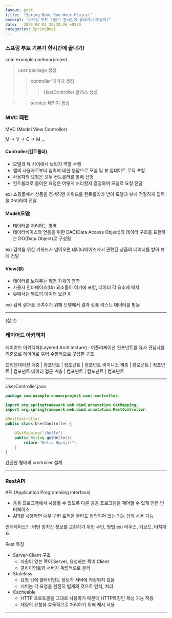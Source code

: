 ```yaml
---
layout: post
title:  "Spring Boot One-Hour-Project"
excerpt: "스프링 부트 기본기 한시간에 끝내기(기초강의)"
date:   2023-07-01 20:30:36 +0530
categories: SpringBoot
---
```


### 스프링 부트 기본기 한시간에 끝내기!

com.example.onehourproject

> user package 생성
>   > controller 패키지 생성
>   >   > UserController 클래스 생성

>   > service 패키지 생성

### MVC 패턴

MVC (Model View Controller)

M -> V -> C -> M ...

#### **Controller(컨트롤러)**

- 모델과 뷰 사이에서 브릿지 역할 수행
- 앱의 사용자로부터 입력에 대한 응답으로 모델 및 뷰 업데이트 로직 포함
- 사용자의 요청은 모두 컨트를러를 통해 진행
- 컨트롤러로 들어온 요청은 어떻게 처리할지 결정하여 모델로 요청 전달

ex) 쇼핑몰에서 상품을 검색하면 키워드를 컨트롤러가 받아 모델과 뷰에 적절하게 입력을 처리하여 전달

#### **Model(모델)**

- 데이터를 처리하는 영역
- 데이터베이스와 연동을 위한 DAO(Data Access Object)와 데이터 구조를 표현하는 DO(Data Object)로 구성됨

ex) 검색을 위한 키워드가 넘어오면 데이터베이스에서 관련된 상품의 데이터를 받아 뷰에 전달

#### **View(뷰)**

- 데이터를 보여주는 화면 자체의 영역
- 사용자 인터페이스(UI) 요소들이 여기에 포함, 데이터 각 요소에 배치
- 뷰에서는 별도의 데이터 보관 X

ex) 검색 결과를 보여주기 위해 모델에서 결과 상품 리스트 데이터를 받음

***

(참고)
### 레이어드 아키텍처

레이어드 아키텍처(Layered Architecture) : 어플리케이션 컨포넌트를 유사 관심사를 기준으로 레이어로 묶어 수평적으로 구성한 구조

프리젠테이션 계층 | 컴포넌트 | 컴포넌트 | 컴포넌트
비지니스 계층 | 컴포넌트 | 컴포넌트 | 컴포넌트
데이터 접근 계층 | 컴포넌트 | 컴포넌트 | 컴포넌트

***
UserController.java
```java
package com.example.oneourproject.user.controller;

import org.springframework.web.bind.annotation.GetMapping;
import org.springframework.web.bind.annotation.RestController;

@RestController
public class UserController {

    @GetMapping("/hello")
    public String getHello(){
        return "Hello Hyunji!";
    }
}

```

간단한 형태의 controller 설계

***

### RestAPI

API (Application Programming Interface)

- 응용 프로그램에서 사용할 수 있도록 다른 응용 프로그램을 제어할 수 있게 만든 인터페이스
- API를 사용하면 내부 구현 로직을 몰라도 정의되어 있는 기능 쉽게 사용 가능

인터페이스?
: 어떤 장치간 정보를 교환하기 위한 수단, 방법
ex) 마우스, 키보드, 터치패드

Rest 특징
- Server-Client 구조
    - 자원이 있는 쪽이 Server, 요청하는 쪽이 Client
    - 클라이언트와 서버가 독립적으로 분리
- Stateless
    - 요청 간에 클라이언트 정보가 서버에 저장되지 않음
    - 서버는 각 요청을 완전히 별개의 것으로 인식, 처리
- Cacheable
    - HTTP 프로토콜을 그대로 사용하기 때문에 HTTP특징인 캐싱 기능 적용
    - 대량의 요청을 효율적으로 처리하기 위해 캐시 사용

 ***


